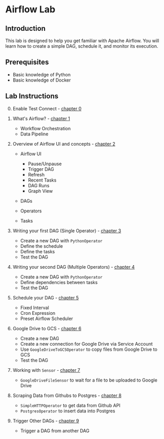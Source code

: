 # Airflow Lab

## Introduction

This lab is designed to help you get familiar with Apache Airflow. You will learn how to create a simple DAG, schedule it, and monitor its execution.

## Prerequisites

- Basic knowledge of Python
- Basic knowledge of Docker

## Lab Instructions

0. Enable Test Connect - [chapter 0](docs/chapter-0/README.md)
1. What's Airflow? - [chapter 1](docs/chapter-01/README.md)

   - Workflow Orchestration
   - Data Pipeline

2. Overview of Airflow UI and concepts  - [chapter 2](docs/chapter-02/README.md)

   - Airflow UI

      - Pause/Unpause
      - Trigger DAG
      - Refresh
      - Recent Tasks
      - DAG Runs
      - Graph View

   - DAGs
   - Operators
   - Tasks

3. Writing your first DAG (Single Operator) - [chapter 3](docs/chapter-03/README.md)

   - Create a new DAG with `PythonOperator`
   - Define the schedule
   - Define the tasks
   - Test the DAG

4. Writing your second DAG (Multiple Operators) - [chapter 4](docs/chapter-04/README.md)

   - Create a new DAG with `PythonOperator`
   - Define dependencies between tasks
   - Test the DAG

5. Schedule your DAG - [chapter 5](docs/chapter-05/README.md)
   - Fixed Interval
   - Cron Expression
   - Preset Airflow Scheduler
6. Google Drive to GCS - [chapter 6](docs/chapter-06/README.md)

   - Create a new DAG
   - Create a new connection for Google Drive via Service Account
   - Use `GoogleDriveToGCSOperator` to copy files from Google Drive to GCS
   - Test the DAG

7. Working with `Sensor` - [chapter 7](docs/chapter-07/README.md)

   - `GoogleDriveFileSensor` to wait for a file to be uploaded to Google Drive

8. Scraping Data from Githubs to Postgres - [chapter 8](docs/chapter-08/README.md)

   - `SimpleHTTPOperator` to get data from Github API
   - `PostgresOperator` to insert data into Postgres
9. Trigger Other DAGs - [chapter 9](docs/chapter-09/README.md)
   - Trigger a DAG from another DAG